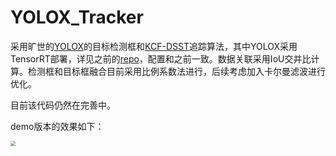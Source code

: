 # YOLOX_Tracker

采用旷世的[YOLOX](https://github.com/Megvii-BaseDetection/YOLOX)的目标检测框和[KCF-DSST](https://github.com/liliumao/KCF-DSST)追踪算法，其中YOLOX采用TensorRT部署，详见之前的[repo](https://github.com/ChenJiahao031008/SLAM_YOLOv5)，配置和之前一致。数据关联采用IoU交并比计算。检测框和目标框融合目前采用比例系数法进行，后续考虑加入卡尔曼滤波进行优化。

目前该代码仍然在完善中。

demo版本的效果如下：

<img src="pic/demo.gif" style="zoom: 50%;" />
